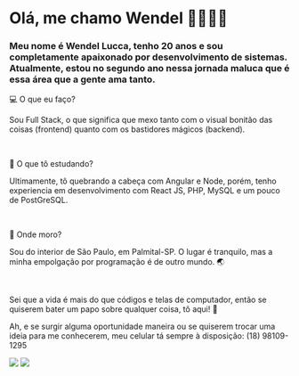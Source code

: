 ### <h1>Olá, me chamo Wendel 👋👨🏼‍💻</h1>

<h3>Meu nome é Wendel Lucca, tenho 20 anos e sou completamente apaixonado por desenvolvimento de sistemas. Atualmente, estou no segundo ano nessa jornada maluca que é essa área que a gente ama tanto.</h3>

<p>💻 O que eu faço?</p>
<p>Sou Full Stack, o que significa que mexo tanto com o visual bonitão das coisas (frontend) quanto com os bastidores mágicos (backend).</p><br>


<p>🚀 O que tô estudando?</p>
<p>Ultimamente, tô quebrando a cabeça com Angular e Node, porém, tenho experiencia em desenvolvimento com React JS, PHP, MySQL e um pouco de PostGreSQL.</p><br>


<p>📍 Onde moro?</p>
<p>Sou do interior de São Paulo, em Palmital-SP. O lugar é tranquilo, mas a minha empolgação por programação é de outro mundo. 🌏</p><br>


<p>Sei que a vida é mais do que códigos e telas de computador, então se quiserem bater um papo sobre qualquer coisa, tô aqui! 🌟</p>

<div>
  <p>Ah, e se surgir alguma oportunidade maneira ou se quiserem trocar uma ideia para me conhecerem, meu celular tá sempre à disposição: (18) 98109-1295</p>

  <a href="mailto:luccawendel25@gmail.com"><img src="https://img.shields.io/badge/-Gmail-%23333?style=for-the-badge&logo=gmail&logoColor=white" target="_blank"></a>
  <a href="https://www.linkedin.com/in/wendel-l-1353b3205" target="_blank"><img src="https://img.shields.io/badge/-LinkedIn-%230077B5?style=for-the-badge&logo=linkedin&logoColor=white" target="_blank"></a> 
</div>
